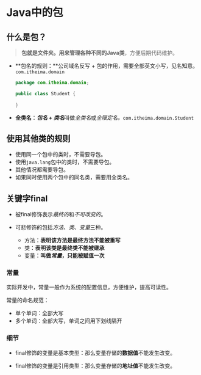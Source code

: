 # Java中的包

## 什么是包？

> **包就是文件夹。用来管理各种不同的Java类**，方便后期代码维护。

- **包名的规则：**公司域名反写 + 包的作用，需要全部英文小写，见名知意。 `com.itheima.domain`

  ```java
  package com.itheima.domain;
  
  public class Student {
      
  }
  ```

- **全类名**：***包名 + 类名***叫做*全类名*或*全限定名。*`com.itheima.domain.Student`

## 使用其他类的规则

- 使用同一个包中的类时，不需要导包。
- 使用`java.lang`包中的类时，不需要导包。
- 其他情况都需要导包。
- 如果同时使用两个包中的同名类，需要用全类名。

## 关键字final

- 被final修饰表示*最终的*和*不可改变的*。

- 可悲修饰的包括*方法*、*类*、*变量*三种。
  - 方法：**表明该方法是最终方法不能被重写**
  - 类：**表明该类是最终类不能被继承**
  - 变量：**叫做*常量*，只能被赋值一次**

### 常量

实际开发中，常量一般作为系统的配置信息，方便维护，提高可读性。

常量的命名规范：

- 单个单词：全部大写
- 多个单词：全部大写，单词之间用下划线隔开

### 细节

- final修饰的变量是基本类型：那么变量存储的**数据值**不能发生改变。

- final修饰的变量是引用类型：那么变量存储的**地址值**不能发生改变。
